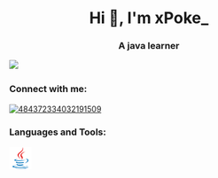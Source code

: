 <h1 align="center">Hi 👋, I'm xPoke_</h1>
<h3 align="center">A java learner</h3>

<img src="https://camo.githubusercontent.com/484372334032191509">


<h3 align="left">Connect with me:</h3>
<p align="left">
<a href="https://discord.gg/484372334032191509" target="blank"><img align="center" src="https://raw.githubusercontent.com/rahuldkjain/github-profile-readme-generator/master/src/images/icons/Social/discord.svg" alt="484372334032191509" height="30" width="40" /></a>
</p>

<h3 align="left">Languages and Tools:</h3>
<p align="left"> <a href="https://www.java.com" target="_blank" rel="noreferrer"> <img src="https://raw.githubusercontent.com/devicons/devicon/master/icons/java/java-original.svg" alt="java" width="40" height="40"/> </a> </p>
